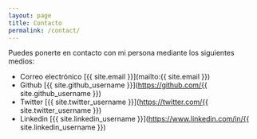 ```yaml
---
layout: page
title: Contacto
permalink: /contact/
---
```


Puedes ponerte en contacto con mi persona mediante los siguientes medios:
+ Correo electrónico [{{ site.email }}](mailto:{{ site.email }})
+ Github [{{ site.github_username }}](https://github.com/{{ site.github_username }})
+ Twitter [{{ site.twitter_username }}](https://twitter.com/{{ site.twitter_username }})
+ Linkedin [{{ site.linkedin_username }}](https://www.linkedin.com/in/{{ site.linkedin_username }})